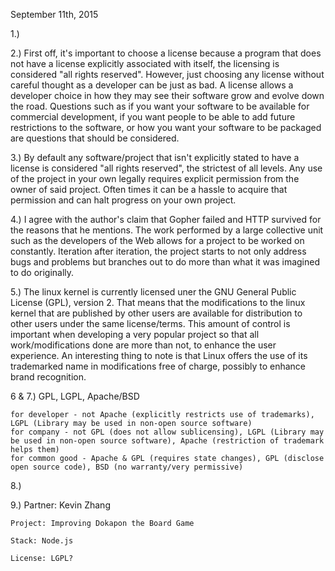 September 11th, 2015

1.)


2.) First off, it's important to choose a license because a program that does not have a license explicitly associated with itself, the licensing is considered "all rights reserved". However, just choosing any license without careful thought as a developer can be just as bad. A license allows a developer choice in how they may see their software grow and evolve down the road. Questions such as if you want your software to be available for commercial development, if you want people to be able to add future restrictions to the software, or how you want your software to be packaged are questions that should be considered.

3.) By default any software/project that isn't explicitly stated to have a license is considered "all rights reserved", the strictest of all levels. Any use of the project in your own legally requires explicit permission from the owner of said project. Often times it can be a hassle to acquire that permission and can halt progress on your own project.

4.) I agree with the author's claim that Gopher failed and HTTP survived for the reasons that he mentions. The work performed by a large collective unit such as the developers of the Web allows for a project to be worked on constantly. Iteration after iteration, the project starts to not only address bugs and problems but branches out to do more than what it was imagined to do originally. 

5.) The linux kernel is currently licensed uner the GNU General Public License (GPL), version 2. That means that the modifications to the linux kernel that are published by other users are available for distribution to other users under the same license/terms. This amount of control is important when developing a very popular project so that all work/modifications done are more than not, to enhance the user experience. An interesting thing to note is that Linux offers the use of its trademarked name in modifications free of charge, possibly to enhance brand recognition.

6 & 7.) GPL, LGPL, Apache/BSD 

	for developer - not Apache (explicitly restricts use of trademarks), LGPL (Library may be used in non-open source software)
	for company - not GPL (does not allow sublicensing), LGPL (Library may be used in non-open source software), Apache (restriction of trademark helps them)
	for common good - Apache & GPL (requires state changes), GPL (disclose open source code), BSD (no warranty/very permissive)


8.)

9.) Partner: Kevin Zhang

	Project: Improving Dokapon the Board Game

	Stack: Node.js

	License: LGPL?